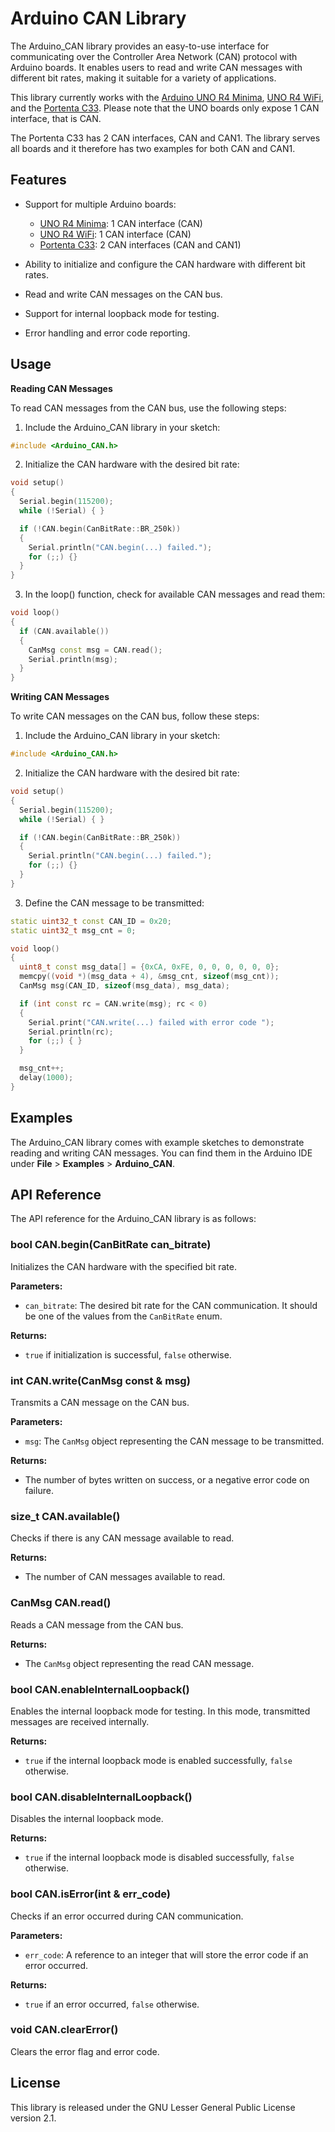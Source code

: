 # Arduino CAN Library

The Arduino_CAN library provides an easy-to-use interface for communicating over the Controller Area Network (CAN) protocol with Arduino boards. It enables users to read and write CAN messages with different bit rates, making it suitable for a variety of applications.

This library currently works with the [Arduino UNO R4 Minima](https://docs.arduino.cc/hardware/uno-r4-minima), [UNO R4 WiFi](https://docs.arduino.cc/hardware/uno-r4-wifi), and the [Portenta C33](https://docs.arduino.cc/hardware/portenta-c33). Please note that the UNO boards only expose 1 CAN interface, that is CAN.

The Portenta C33 has 2 CAN interfaces, CAN and CAN1.
The library serves all boards and it therefore has two examples for both CAN and CAN1.

## Features

- Support for multiple Arduino boards:
    - [UNO R4 Minima](https://docs.arduino.cc/hardware/uno-r4-minima): 1 CAN interface (CAN)
    - [UNO R4 WiFi](https://docs.arduino.cc/hardware/uno-r4-wifi): 1 CAN interface (CAN)
    - [Portenta C33](https://docs.arduino.cc/hardware/portenta-c33): 2 CAN interfaces (CAN and CAN1)

- Ability to initialize and configure the CAN hardware with different bit rates.

- Read and write CAN messages on the CAN bus.

- Support for internal loopback mode for testing.

- Error handling and error code reporting.

## Usage

**Reading CAN Messages**

To read CAN messages from the CAN bus, use the following steps:

1. Include the Arduino_CAN library in your sketch:

```cpp
#include <Arduino_CAN.h>
```

2. Initialize the CAN hardware with the desired bit rate:

```cpp
void setup()
{
  Serial.begin(115200);
  while (!Serial) { }

  if (!CAN.begin(CanBitRate::BR_250k))
  {
    Serial.println("CAN.begin(...) failed.");
    for (;;) {}
  }
}
```

3. In the loop() function, check for available CAN messages and read them:

```cpp
void loop()
{
  if (CAN.available())
  {
    CanMsg const msg = CAN.read();
    Serial.println(msg);
  }
}
```

**Writing CAN Messages**

To write CAN messages on the CAN bus, follow these steps:

1. Include the Arduino_CAN library in your sketch:

```cpp
#include <Arduino_CAN.h>
```

2. Initialize the CAN hardware with the desired bit rate:

```cpp
void setup()
{
  Serial.begin(115200);
  while (!Serial) { }

  if (!CAN.begin(CanBitRate::BR_250k))
  {
    Serial.println("CAN.begin(...) failed.");
    for (;;) {}
  }
}
```

3. Define the CAN message to be transmitted:

```cpp
static uint32_t const CAN_ID = 0x20;
static uint32_t msg_cnt = 0;

void loop()
{
  uint8_t const msg_data[] = {0xCA, 0xFE, 0, 0, 0, 0, 0, 0};
  memcpy((void *)(msg_data + 4), &msg_cnt, sizeof(msg_cnt));
  CanMsg msg(CAN_ID, sizeof(msg_data), msg_data);

  if (int const rc = CAN.write(msg); rc < 0)
  {
    Serial.print("CAN.write(...) failed with error code ");
    Serial.println(rc);
    for (;;) { }
  }

  msg_cnt++;
  delay(1000);
}
```

## Examples

The Arduino_CAN library comes with example sketches to demonstrate reading and writing CAN messages. You can find them in the Arduino IDE under **File** > **Examples** > **Arduino_CAN**.

## API Reference

The API reference for the Arduino_CAN library is as follows:

### bool CAN.begin(CanBitRate can_bitrate)

Initializes the CAN hardware with the specified bit rate.

**Parameters:**

- `can_bitrate`: The desired bit rate for the CAN communication. It should be one of the values from the `CanBitRate` enum.

**Returns:**

- `true` if initialization is successful, `false` otherwise.

### int CAN.write(CanMsg const & msg)

Transmits a CAN message on the CAN bus.

**Parameters:**

- `msg`: The `CanMsg` object representing the CAN message to be transmitted.

**Returns:**

- The number of bytes written on success, or a negative error code on failure.

### size_t CAN.available()

Checks if there is any CAN message available to read.

**Returns:**

- The number of CAN messages available to read.

### CanMsg CAN.read()

Reads a CAN message from the CAN bus.

**Returns:**

- The `CanMsg` object representing the read CAN message.

### bool CAN.enableInternalLoopback()

Enables the internal loopback mode for testing. In this mode, transmitted messages are received internally.

**Returns:**

- `true` if the internal loopback mode is enabled successfully, `false` otherwise.

### bool CAN.disableInternalLoopback()

Disables the internal loopback mode.

**Returns:**

- `true` if the internal loopback mode is disabled successfully, `false` otherwise.

### bool CAN.isError(int & err_code)

Checks if an error occurred during CAN communication.

**Parameters:**

- `err_code`: A reference to an integer that will store the error code if an error occurred.

**Returns:**

- `true` if an error occurred, `false` otherwise.

### void CAN.clearError()

Clears the error flag and error code.

## License
This library is released under the GNU Lesser General Public License version 2.1.

